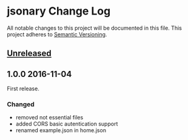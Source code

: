# jsonary Change Log
All notable changes to this project will be documented in this file.
This project adheres to [Semantic Versioning](http://semver.org/).

## [Unreleased]

## 1.0.0 2016-11-04

First release. 

### Changed

- removed not essential files
- added CORS basic autentication support
- renamed example.json in home.json

[Unreleased]: https://github.com/e-artspace/pimple-env-provider/compare/1.0.0...HEAD
